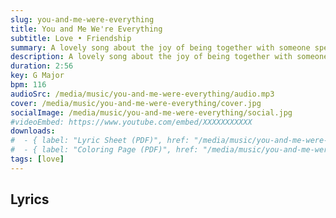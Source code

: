 ```yaml
---
slug: you-and-me-were-everything
title: You and Me We're Everything
subtitle: Love • Friendship
summary: A lovely song about the joy of being together with someone special.
description: A lovely song about the joy of being together with someone special.
duration: 2:56
key: G Major
bpm: 116
audioSrc: /media/music/you-and-me-were-everything/audio.mp3
cover: /media/music/you-and-me-were-everything/cover.jpg
socialImage: /media/music/you-and-me-were-everything/social.jpg
#videoEmbed: https://www.youtube.com/embed/XXXXXXXXXXX
downloads:
#  - { label: "Lyric Sheet (PDF)", href: "/media/music/you-and-me-were-everything/lyric-sheet.pdf" }
#  - { label: "Coloring Page (PDF)", href: "/media/music/you-and-me-were-everything/coloring-page.pdf" }
tags: [love]
---
```


## Lyrics
